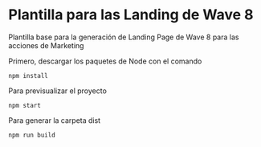 # Plantilla para las Landing de Wave 8

Plantilla base para la generación de Landing Page de Wave 8 para las acciones de Marketing

Primero, descargar los paquetes de Node con el comando

```
npm install 
```

Para previsualizar el proyecto 

```
npm start
```

Para generar la carpeta dist 

```
npm run build
```

